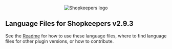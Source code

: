 <p align="center">
  <img src="https://github.com/Shopkeepers/Shopkeepers-Wiki/wiki/images/logos/shopkeepers_logo_small_with_text.png?raw=true" alt="Shopkeepers logo"/>
</p>

## Language Files for Shopkeepers v2.9.3

See the [Readme](https://github.com/Shopkeepers/Language-Files/blob/main/README.md) for how to use these language files, where to find language files for other plugin versions, or how to contribute.
